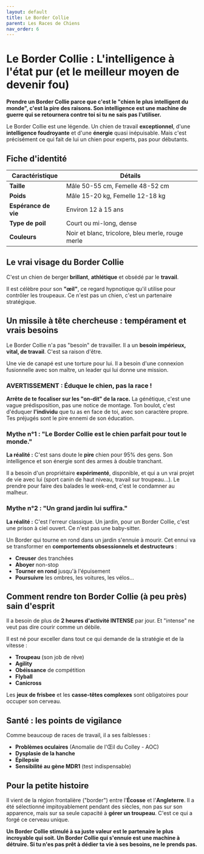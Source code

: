 ```yaml
---
layout: default
title: Le Border Collie
parent: Les Races de Chiens
nav_order: 6
---
```


# Le Border Collie : L'intelligence à l'état pur (et le meilleur moyen de devenir fou)

**Prendre un Border Collie parce que c'est le "chien le plus intelligent du monde", c'est la pire des raisons. Son intelligence est une machine de guerre qui se retournera contre toi si tu ne sais pas l'utiliser.**

Le Border Collie est une légende. Un chien de travail **exceptionnel**, d'une **intelligence foudroyante** et d'une **énergie** quasi inépuisable. Mais c'est précisément ce qui fait de lui un chien pour experts, pas pour débutants.

## Fiche d'identité

| Caractéristique | Détails |
|---|---|
| **Taille** | Mâle 50-55 cm, Femelle 48-52 cm |
| **Poids** | Mâle 15-20 kg, Femelle 12-18 kg |
| **Espérance de vie** | Environ 12 à 15 ans |
| **Type de poil** | Court ou mi-long, dense |
| **Couleurs** | Noir et blanc, tricolore, bleu merle, rouge merle |

## Le vrai visage du Border Collie

C'est un chien de berger **brillant**, **athlétique** et obsédé par le **travail**.

Il est célèbre pour son **"œil"**, ce regard hypnotique qu'il utilise pour contrôler les troupeaux. Ce n'est pas un chien, c'est un partenaire stratégique.

## Un missile à tête chercheuse : tempérament et vrais besoins

Le Border Collie n'a pas "besoin" de travailler. Il a un **besoin impérieux, vital, de travail**. C'est sa raison d'être.

Une vie de canapé est une torture pour lui. Il a besoin d'une connexion fusionnelle avec son maître, un leader qui lui donne une mission.

### **AVERTISSEMENT : Éduque le chien, pas la race !**

**Arrête de te focaliser sur les "on-dit" de la race.** La génétique, c'est une vague prédisposition, pas une notice de montage. Ton boulot, c'est d'éduquer **l'individu** que tu as en face de toi, avec son caractère propre. Tes préjugés sont le pire ennemi de son éducation.

### Mythe n°1 : "Le Border Collie est le chien parfait pour tout le monde."

**La réalité :** C'est sans doute le **pire** chien pour 95% des gens. Son intelligence et son énergie sont des armes à double tranchant.

Il a besoin d'un propriétaire **expérimenté**, disponible, et qui a un vrai projet de vie avec lui (sport canin de haut niveau, travail sur troupeau...). Le prendre pour faire des balades le week-end, c'est le condamner au malheur.

### Mythe n°2 : "Un grand jardin lui suffira."

**La réalité :** C'est l'erreur classique. Un jardin, pour un Border Collie, c'est une prison à ciel ouvert. Ce n'est pas une baby-sitter.

Un Border qui tourne en rond dans un jardin s'ennuie à mourir. Cet ennui va se transformer en **comportements obsessionnels et destructeurs** :

*   **Creuser** des tranchées
*   **Aboyer** non-stop
*   **Tourner en rond** jusqu'à l'épuisement
*   **Poursuivre** les ombres, les voitures, les vélos...

## Comment rendre ton Border Collie (à peu près) sain d'esprit

Il a besoin de plus de **2 heures d'activité INTENSE** par jour. Et "intense" ne veut pas dire courir comme un débile.

Il est né pour exceller dans tout ce qui demande de la stratégie et de la vitesse :

*   **Troupeau** (son job de rêve)
*   **Agility**
*   **Obéissance** de compétition
*   **Flyball**
*   **Canicross**

Les **jeux de frisbee** et les **casse-têtes complexes** sont obligatoires pour occuper son cerveau.

## Santé : les points de vigilance

Comme beaucoup de races de travail, il a ses faiblesses :

*   **Problèmes oculaires** (Anomalie de l'Œil du Colley - AOC)
*   **Dysplasie de la hanche**
*   **Épilepsie**
*   **Sensibilité au gène MDR1** (test indispensable)

## Pour la petite histoire

Il vient de la région frontalière ("border") entre l'**Écosse** et l'**Angleterre**. Il a été sélectionné impitoyablement pendant des siècles, non pas sur son apparence, mais sur sa seule capacité à **gérer un troupeau**. C'est ce qui a forgé ce cerveau unique.

**Un Border Collie stimulé à sa juste valeur est le partenaire le plus incroyable qui soit. Un Border Collie qui s'ennuie est une machine à détruire. Si tu n'es pas prêt à dédier ta vie à ses besoins, ne le prends pas.** 